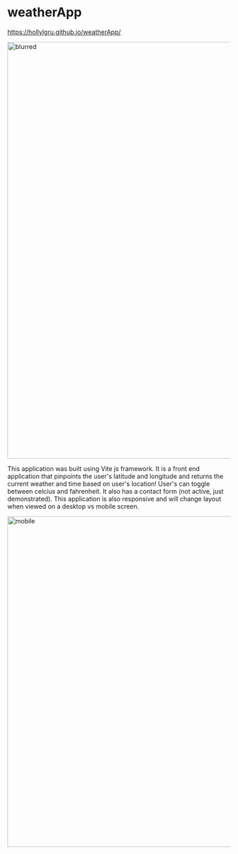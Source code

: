 # weatherApp

https://hollylgru.github.io/weatherApp/

<img width="940" alt="blurred" src="https://user-images.githubusercontent.com/91293977/229559954-e80a50fa-06f7-4a55-9902-82178d875fd9.png">

This application was built using Vite js framework. It is a front end application that pinpoints the user's latitude and longitude and returns the current weather
and time based on user's location! User's can toggle between celcius and fahrenheit. It also has a contact form (not active, just demonstrated). This application is also responsive and will change layout when 
viewed on a desktop vs mobile screen. 

<img width="746" alt="mobile" src="https://user-images.githubusercontent.com/91293977/229560750-08394b13-f206-4112-940d-f23c71eb6169.png">
